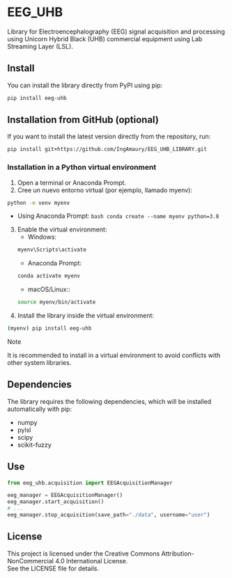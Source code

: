 # EEG_UHB

Library for Electroencephalography (EEG) signal acquisition and processing using Unicorn Hybrid Black (UHB) commercial equipment using Lab Streaming Layer (LSL).

## Install

You can install the library directly from PyPI using pip:

```bash
pip install eeg-uhb
```

## Installation from GitHub (optional)

If you want to install the latest version directly from the repository, run:

```bash
pip install git+https://github.com/IngAmaury/EEG_UHB_LIBRARY.git
```

### Installation in a Python virtual environment

1. Open a terminal or Anaconda Prompt.
2. Cree un nuevo entorno virtual (por ejemplo, llamado myenv):
```bash
python -m venv myenv
```
   - Using Anaconda Prompt:
    ```bash
    conda create --name myenv python=3.8
    ```
3. Enable the virtual environment:
    - Windows:
    ```bash
    myenv\Scripts\activate
    ```
    - Anaconda Prompt:
    ```bash
    conda activate myenv
    ```
    - macOS/Linux::
    ```bash
    source myenv/bin/activate
    ```
4. Install the library inside the virtual environment:
```bash
(myenv) pip install eeg-uhb
```

> [!NOTE]
> It is recommended to install in a virtual environment to avoid conflicts with other system libraries.

## Dependencies

The library requires the following dependencies, which will be installed automatically with pip:
- numpy
- pylsl
- scipy
- scikit-fuzzy

## Use

```python
from eeg_uhb.acquisition import EEGAcquisitionManager

eeg_manager = EEGAcquisitionManager()
eeg_manager.start_acquisition()
# ...
eeg_manager.stop_acquisition(save_path="./data", username="user")
```

## License

This project is licensed under the Creative Commons Attribution-NonCommercial 4.0 International License.  
See the LICENSE file for details.


